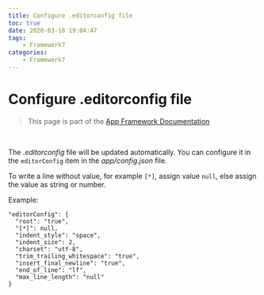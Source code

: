 ```yaml
---
title: Configure .editorconfig file
toc: true
date: 2020-03-18 19:04:47
tags:
	- Framework7
categories:
	- Framework7
---
```


# Configure .editorconfig file

> This page is part of the [App Framework Documentation](../DOCUMENTATION.md)

<br />

The *.editorconfig* file will be updated automatically. You can configure it in the `editorConfig` item in the *app/config.json* file.

To write a line without value, for example `[*]`, assign value `null`, else assign the value as string or number.

Example:

```
"editorConfig": {
  "root": "true",
  "[*]": null,
  "indent_style": "space",
  "indent_size": 2,
  "charset": "utf-8",
  "trim_trailing_whitespace": "true",
  "insert_final_newline": "true",
  "end_of_line": "lf",
  "max_line_length": "null"
}
```
